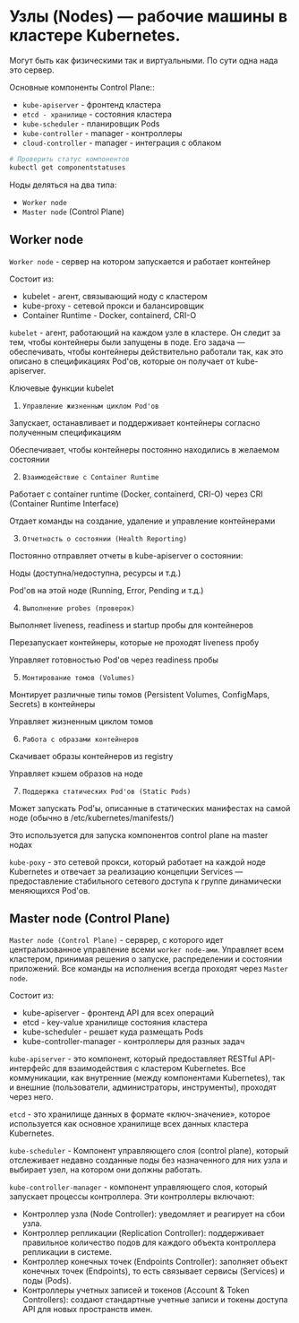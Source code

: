 # Узлы (Nodes) — рабочие машины в кластере Kubernetes. 
Могут быть как физическими так и виртуальными. 
По сути одна нада это сервер.


Основные компоненты Control Plane::
- `kube-apiserver` - фронтенд кластера
- `etcd - хранилище` - состояния кластера
- `kube-scheduler`   - планировщик Pods
- `kube-controller` - manager - контроллеры
- `cloud-controller` - manager - интеграция с облаком

```bash
# Проверить статус компонентов
kubectl get componentstatuses
```
Ноды деляться на два типа:

- `Worker node`
- `Master node` (Control Plane)

## Worker node
`Worker node` - сервер на котором запускается и работает контейнер

Состоит из:
- kubelet - агент, связывающий ноду с кластером
- kube-proxy - сетевой прокси и балансировщик
- Container Runtime - Docker, containerd, CRI-O

`kubelet` - агент, работающий на каждом узле в кластере. Он следит за тем, чтобы контейнеры были запущены в поде.
Его задача — обеспечивать, чтобы контейнеры действительно работали так, как это описано в спецификациях Pod'ов, которые он получает от kube-apiserver.

Ключевые функции kubelet
1. `Управление жизненным циклом Pod'ов`

Запускает, останавливает и поддерживает контейнеры согласно полученным спецификациям

Обеспечивает, чтобы контейнеры постоянно находились в желаемом состоянии

2. `Взаимодействие с Container Runtime`

Работает с container runtime (Docker, containerd, CRI-O) через CRI (Container Runtime Interface)

Отдает команды на создание, удаление и управление контейнерами

3. `Отчетность о состоянии (Health Reporting)`

Постоянно отправляет отчеты в kube-apiserver о состоянии:

Ноды (доступна/недоступна, ресурсы и т.д.)

Pod'ов на этой ноде (Running, Error, Pending и т.д.)

4. `Выполнение probes (проверок)`

Выполняет liveness, readiness и startup пробы для контейнеров

Перезапускает контейнеры, которые не проходят liveness пробу

Управляет готовностью Pod'ов через readiness пробы

5. `Монтирование томов (Volumes)`

Монтирует различные типы томов (Persistent Volumes, ConfigMaps, Secrets) в контейнеры

Управляет жизненным циклом томов

6. `Работа с образами контейнеров`

Скачивает образы контейнеров из registry

Управляет кэшем образов на ноде

7. `Поддержка статических Pod'ов (Static Pods)`

Может запускать Pod'ы, описанные в статических манифестах на самой ноде (обычно в /etc/kubernetes/manifests/)

Это используется для запуска компонентов control plane на master нодах

`kube-poxy` - это сетевой прокси, который работает на каждой ноде Kubernetes и отвечает за реализацию концепции Services — предоставление стабильного сетевого доступа к группе динамически меняющихся Pod'ов.



## Master node (Control Plane)
`Master node (Control Plane)` - серврер, с которого идет централизованное управление всеми `worker node-ами`.
Управляет всем кластером, принимая решения о запуске, распределении и состоянии приложений. 
Все команды на исполнения всегда проходят через `Master node`.

Состоит из:
- kube-apiserver - фронтенд API для всех операций
- etcd - key-value хранилище состояния кластера
- kube-scheduler - решает куда размещать Pods
- kube-controller-manager - контроллеры для разных задач

`kube-apiserver` - это компонент, который предоставляет RESTful API-интерфейс для взаимодействия с кластером Kubernetes. 
 Все коммуникации, как внутренние (между компонентами Kubernetes), так и внешние (пользователи, администраторы, инструменты), проходят через него.

`etcd` - это хранилище данных в формате «ключ-значение», которое используется как основное хранилище всех данных кластера Kubernetes.

`kube-scheduler` - Компонент управляющего слоя (control plane), который отслеживает недавно созданные поды без назначенного для них узла и выбирает узел, на котором они должны работать.


`kube-controller-manager` - компонент управляющего слоя, который запускает процессы контроллера.
Эти контроллеры включают:

- Контроллер узла (Node Controller): уведомляет и реагирует на сбои узла.
- Контроллер репликации (Replication Controller): поддерживает правильное количество подов для каждого объекта контроллера репликации в системе.
- Контроллер конечных точек (Endpoints Controller): заполняет объект конечных точек (Endpoints), то есть связывает сервисы (Services) и поды (Pods).
- Контроллеры учетных записей и токенов (Account & Token Controllers): создают стандартные учетные записи и токены доступа API для новых пространств имен.

